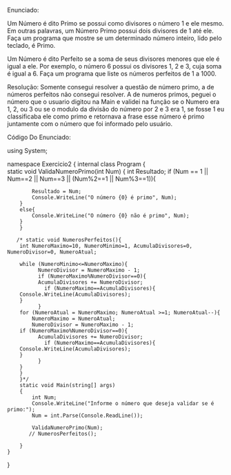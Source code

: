 Enunciado: 

Um Número é dito Primo se possui como divisores o número 1 e ele mesmo. Em outras 
palavras, um Número Primo possui dois divisores de 1 até ele.
Faça um programa que mostre se um determinado número inteiro, lido pelo teclado, é 
Primo.

Um Número é dito Perfeito se a soma de seus divisores menores que ele é igual a ele. Por 
exemplo, o número 6 possui os  divisores 1, 2 e 3, cuja soma é igual a 6.
Faça um programa que liste os números perfeitos de 1 a 1000.

Resolução: Somente consegui resolver a questão de número primo, a de números perfeitos não consegui resolver. A de numeros primos, peguei o número que o usuario digitou
na Main e validei na função se o Numero era 1, 2, ou 3 ou se o modulo da divisão do número por 2 e 3 era 1, se fosse 1 eu classificaba ele como primo e retornava a frase
esse número é primo juntamente com o número que foi informado pelo usuário.


Código Do Enunciado:

using System;

namespace Exercicio2
{
    internal class Program
    {   
        static void ValidaNumeroPrimo(int Num) {
        int Resultado;
        if (Num == 1 || Num==2 || Num==3 || (Num%2==1 || Num%3==1)){

            Resultado = Num;
            Console.WriteLine("O número {0} é primo", Num);
        }
        else{
            Console.WriteLine("O número {0} não é primo", Num);
        }
        }

       /* static void NumerosPerfeitos(){
        int NumeroMaximo=10, NumeroMinimo=1, AcumulaDivisores=0, NumeroDivisor=0, NumeroAtual;

        while (NumeroMinimo<=NumeroMaximo){
              NumeroDivisor = NumeroMaximo - 1;
              if (NumeroMaximo%NumeroDivisor==0){
              AcumulaDivisores += NumeroDivisor;
                if (NumeroMaximo==AcumulaDivisores){
        Console.WriteLine(AcumulaDivisores);
        }
              }
        for (NumeroAtual = NumeroMaximo; NumeroAtual >=1; NumeroAtual--){
            NumeroMaximo = NumeroAtual;
            NumeroDivisor = NumeroMaximo - 1;
        if (NumeroMaximo%NumeroDivisor==0){
              AcumulaDivisores += NumeroDivisor;
                if (NumeroMaximo==AcumulaDivisores){
        Console.WriteLine(AcumulaDivisores);
        }
              }
        }  
        }
        }*/
        static void Main(string[] args)
        {
            int Num;
            Console.WriteLine("Informe o número que deseja validar se é primo:");
            Num = int.Parse(Console.ReadLine());

            ValidaNumeroPrimo(Num);
           // NumerosPerfeitos();

        }
    }
}